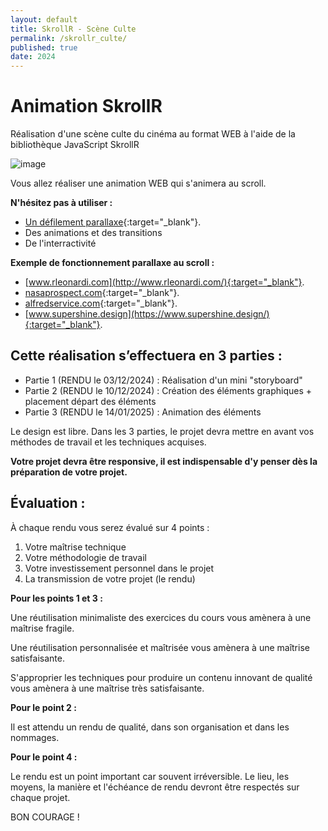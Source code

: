 ```yaml
---
layout: default
title: SkrollR - Scène Culte
permalink: /skrollr_culte/
published: true
date: 2024
---
```


# Animation SkrollR
Réalisation d'une scène culte du cinéma au format WEB à l'aide de la bibliothèque JavaScript SkrollR

![image](https://github.com/user-attachments/assets/4c8eba19-8e99-463a-b76b-8f8324407dd9)

Vous allez réaliser une animation WEB qui s'animera au scroll. 

**N'hésitez pas à utiliser :**

- [Un défilement parallaxe](https://fr.wikipedia.org/wiki/D%C3%A9filement_parallaxe){:target="_blank"}.
- Des animations et des transitions
- De l'interractivité
  
**Exemple de fonctionnement parallaxe au scroll :**

- [www.rleonardi.com](http://www.rleonardi.com/){:target="_blank"}.
- [nasaprospect.com](https://nasaprospect.com/){:target="_blank"}.
- [alfredservice.com](http://alfredservice.com/){:target="_blank"}.
- [www.supershine.design](https://www.supershine.design/){:target="_blank"}.


## Cette réalisation s’effectuera en 3 parties : 

- Partie 1 (RENDU le 03/12/2024) : Réalisation d'un mini "storyboard"
- Partie 2 (RENDU le 10/12/2024) : Création des éléments graphiques + placement départ des éléments
- Partie 3 (RENDU le 14/01/2025) : Animation des éléments

Le design est libre. Dans les 3 parties, le projet devra mettre en avant vos méthodes de travail et les techniques acquises.

**Votre projet devra être responsive, il est indispensable d'y penser dès la préparation de votre projet.**

## Évaluation :

À chaque rendu vous serez évalué sur 4 points :
<ol>
  <li>Votre maîtrise technique</li>
  <li>Votre méthodologie de travail</li>
  <li>Votre investissement personnel dans le projet</li>
  <li>La transmission de votre projet (le rendu)</li>
</ol>

**Pour les points 1 et 3 :**

Une réutilisation minimaliste des exercices du cours vous amènera à une maîtrise fragile.

Une réutilisation personnalisée et maîtrisée vous amènera à une maîtrise satisfaisante.

S'approprier les techniques pour produire un contenu innovant de qualité vous amènera à une maîtrise très satisfaisante.

**Pour le point 2 :**

Il est attendu un rendu de qualité, dans son organisation et dans les nommages.

**Pour le point 4 :**

Le rendu est un point important car souvent irréversible. Le lieu, les moyens, la manière et l'échéance de rendu devront être respectés sur chaque projet.

BON COURAGE !
